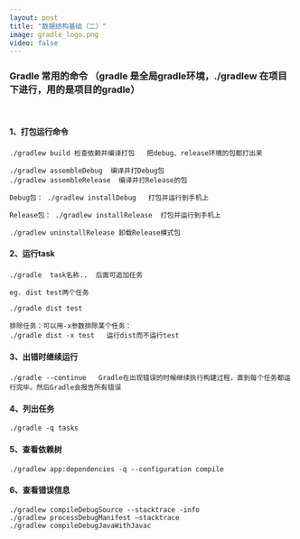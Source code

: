 ```yaml
---
layout: post
title: "数据结构基础（二）"
image: gradle_logo.png
video: false
---
```


### Gradle 常用的命令 （gradle 是全局gradle环境，./gradlew 在项目下进行，用的是项目的gradle）
​    
####  1、打包运行命令

```
./gradlew build 检查依赖并编译打包   把debug、release环境的包都打出来

./gradlew assembleDebug  编译并打Debug包
./gradlew assembleRelease  编译并打Release的包

Debug包： ./gradlew installDebug   打包并运行到手机上

Release包： ./gradlew installRelease  打包并运行到手机上

./gradlew uninstallRelease 卸载Release模式包

```
#### 2、运行task
```
./gradle  task名称..  后面可追加任务

eg. dist test两个任务  

./gradle dist test

排除任务：可以用-x参数排除某个任务：
./gradle dist -x test   运行dist而不运行test

```
#### 3、出错时继续运行

```
./gradle --continue   Gradle在出现错误的时候继续执行构建过程，直到每个任务都运行完毕。然后Gradle会报告所有错误

```
#### 4、列出任务
```
./gradle -q tasks

```


#### 5、查看依赖树
```
./gradlew app:dependencies -q --configuration compile

```
#### 6、查看错误信息

```
./gradlew compileDebugSource --stacktrace -info
./gradlew processDebugManifest —stacktrace
./gradlew compileDebugJavaWithJavac

```
​    
​    ​    
​    ​    
​    ​    
​    ​    ​    ​    ​    
​    


